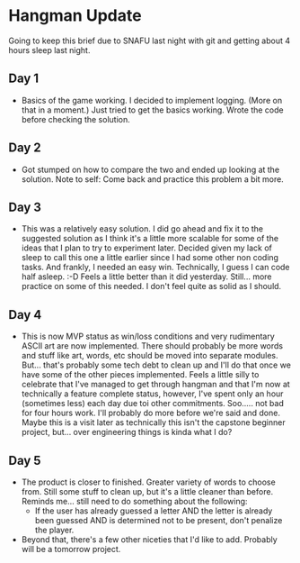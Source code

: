 # Hangman Update

Going to keep this brief due to SNAFU last night with git and getting about 4 hours sleep last night.

## Day 1

- Basics of the game working. I decided to implement logging. (More on that in a moment.) Just tried to get the basics working. Wrote the code before checking the solution.

## Day 2

- Got stumped on how to compare the two and ended up looking at the solution. Note to self: Come back and practice this problem a bit more.

## Day 3

- This was a relatively easy solution. I did go ahead and fix it to the suggested solution as I think it's a little more scalable for some of the ideas that I plan to try to experiment later.
  Decided given my lack of sleep to call this one a little earlier since I had some other non coding tasks. And frankly, I needed an easy win. Technically, I guess I can code half asleep. :-D Feels a little
  better than it did yesterday. Still... more practice on some of this needed. I don't feel quite as solid as I should.

## Day 4

- This is now MVP status as win/loss conditions and very rudimentary ASCII art are now implemented. There should probably be more words and stuff like art, words, etc should be moved into separate
  modules. But... that's probably some tech debt to clean up and I'll do that once we have some of the other pieces implemented. Feels a little silly to celebrate that I've managed to get through hangman
  and that I'm now at technically a feature complete status, however, I've spent only an hour (sometimes less) each day due toi other commitments. Soo..... not bad for four hours work. I'll probably
  do more before we're said and done. Maybe this is a visit later as technically this isn't the capstone beginner project, but... over engineering things is kinda what I do?

## Day 5

- The product is closer to finished. Greater variety of words to choose from. Still some stuff to clean up, but it's a little cleaner than before. Reminds me... still need to do something about the following:
  - If the user has already guessed a letter AND the letter is already been guessed AND is determined not to be present, don't penalize the player.
- Beyond that, there's a few other niceties that I'd like to add. Probably will be a tomorrow project.
